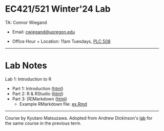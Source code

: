 # EC421/521 Winter'24 Lab


TA: Connor Wiegand

- Email: [cwiegand@uoregon.edu](mailto:cwiegand@uoregon.edu)

- Office Hour + Location: 11am Tuesdays, [PLC 508](https://map.uoregon.edu/a19899a8a)

---

# Lab Notes

Lab 1: Introduction to R
- Part 1: Introduction ([html](Labs/Lab%201/lab1-1.html))
- Part 2: R & RStudio ([html](Labs/Lab%201/lab1-2.html))
- Part 3: [R]Markdown ([html](Labs/Lab%201/lab1-3.html))
   - Example RMarkdown file: [ex.Rmd](Labs/Lab%201/extra-files/ex.Rmd)



---
Course by Kyutaro Matsuzawa. Adopted from Andrew Dickinson's [lab](https://github.com/ajdickinson/EC421F23_lab/) for the same course in the previous term.


